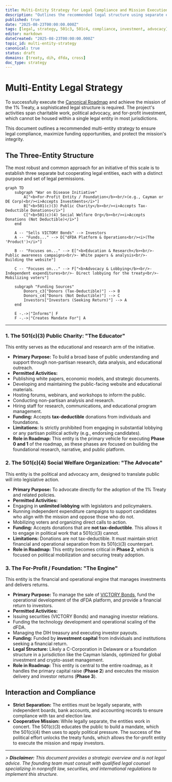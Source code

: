 ```yaml
---
title: Multi-Entity Strategy for Legal Compliance and Mission Execution
description: "Outlines the recommended legal structure using separate entities (501(c)(3), 501(c)(4), and a for-profit/foundation) to legally manage donations, investments, and political advocacy."
published: true
date: "2025-08-23T00:00:00.000Z"
tags: [legal, strategy, 501c3, 501c4, compliance, investment, advocacy]
editor: markdown
dateCreated: "2025-08-23T00:00:00.000Z"
topic_id: multi-entity-strategy
canonical: true
status: draft
domains: [treaty, dih, dfda, cross]
doc_type: strategy
---
```


# Multi-Entity Legal Strategy

To successfully execute the [Canonical Roadmap](../strategy/roadmap.md) and achieve the mission of the 1% Treaty, a sophisticated legal structure is required. The project's activities span charitable work, political advocacy, and for-profit investment, which cannot be housed within a single legal entity in most jurisdictions.

This document outlines a recommended multi-entity strategy to ensure legal compliance, maximize funding opportunities, and protect the mission's integrity.

## The Three-Entity Structure

The most robust and common approach for an initiative of this scale is to establish three separate but cooperating legal entities, each with a distinct purpose and set of legal permissions.

```mermaid
graph TD
    subgraph "War on Disease Initiative"
        A["<b>For-Profit Entity / Foundation</b><br/>(e.g., Cayman or DE Corp)<br/><i>Accepts Investments</i>"]
        B["<b>501(c)(3) Public Charity</b><br/><i>Accepts Tax-Deductible Donations</i>"]
        C["<b>501(c)(4) Social Welfare Org</b><br/><i>Accepts Donations (Not Deductible)</i>"]
    end

    A -- "Sells VICTORY Bonds" --> Investors
    A -- "Funds..." --> D["dFDA Platform & Operations<br/><i>(The 'Product')</i>"]

    B -- "Focuses on..." --> E["<b>Education & Research</b><br/>- Public awareness campaigns<br/>- White papers & analysis<br/>- Building the website"]

    C -- "Focuses on..." --> F["<b>Advocacy & Lobbying</b><br/>- Independent expenditures<br/>- Direct lobbying for the treaty<br/>- Mobilizing voters"]

    subgraph "Funding Sources"
        Donors_c3["Donors (Tax-Deductible)"] --> B
        Donors_c4["Donors (Not Deductible)"] --> C
        Investors["Investors (Seeking Return)"] --> A
    end

    E -.->|"Informs"| F
    F -.->|"Creates Mandate For"| A
```

---

### 1. The 501(c)(3) Public Charity: "The Educator"

This entity serves as the educational and research arm of the initiative.

- **Primary Purpose:** To build a broad base of public understanding and support through non-partisan research, data analysis, and educational outreach.
- **Permitted Activities:**
- Publishing white papers, economic models, and strategic documents.
- Developing and maintaining the public-facing website and educational materials.
- Hosting forums, webinars, and workshops to inform the public.
- Conducting non-partisan analysis and research.
- Hiring staff for research, communications, and educational program management.
- **Funding:** Accepts **tax-deductible** donations from individuals and foundations.
- **Limitations:** Is strictly prohibited from engaging in substantial lobbying or any partisan political activity (e.g., endorsing candidates).
- **Role in Roadmap:** This entity is the primary vehicle for executing **Phase 0 and 1** of the roadmap, as these phases are focused on building the foundational research, narrative, and public platform.

### 2. The 501(c)(4) Social Welfare Organization: "The Advocate"

This entity is the political and advocacy arm, designed to translate public will into legislative action.

- **Primary Purpose:** To advocate directly for the adoption of the 1% Treaty and related policies.
- **Permitted Activities:**
- Engaging in **unlimited lobbying** with legislators and policymakers.
- Running independent expenditure campaigns to support candidates who align with the mission and oppose those who do not.
- Mobilizing voters and organizing direct calls to action.
- **Funding:** Accepts donations that are **not tax-deductible**. This allows it to engage in political work that a 501(c)(3) cannot.
- **Limitations:** Donations are not tax-deductible. It must maintain strict financial and operational separation from its 501(c)(3) counterpart.
- **Role in Roadmap:** This entity becomes critical in **Phase 2**, which is focused on political mobilization and securing treaty adoption.

### 3. The For-Profit / Foundation: "The Engine"

This entity is the financial and operational engine that manages investments and delivers returns.

- **Primary Purpose:** To manage the sale of [VICTORY Bonds](../strategy/1-percent-treaty/victory-bonds-tokenomics.md), fund the operational development of the dFDA platform, and provide a financial return to investors.
- **Permitted Activities:**
- Issuing securities (VICTORY Bonds) and managing investor relations.
- Funding the technology development and operational scaling of the dFDA.
- Managing the DIH treasury and executing investor payouts.
- **Funding:** Funded by **investment capital** from individuals and institutions seeking a financial return.
- **Legal Structure:** Likely a C-Corporation in Delaware or a foundation structure in a jurisdiction like the Cayman Islands, optimized for global investment and crypto-asset management.
- **Role in Roadmap:** This entity is central to the entire roadmap, as it handles the primary capital raise (**Phase 2**) and executes the mission delivery and investor returns (**Phase 3**).

## Interaction and Compliance

- **Strict Separation:** The entities must be legally separate, with independent boards, bank accounts, and accounting records to ensure compliance with tax and election law.
- **Cooperative Mission:** While legally separate, the entities work in concert. The 501(c)(3) educates the public to build a mandate, which the 501(c)(4) then uses to apply political pressure. The success of the political effort unlocks the treaty funds, which allows the for-profit entity to execute the mission and repay investors.

---

_> **Disclaimer:** This document provides a strategic overview and is not legal advice. The founding team must consult with qualified legal counsel specializing in nonprofit law, securities, and international regulations to implement this structure._
